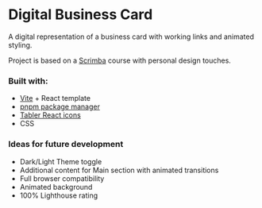 # Digital Business Card

A digital representation of a business card with working links and animated styling.

Project is based on a [Scrimba](https://scrimba.com/) course with personal design touches.

### Built with:

- [Vite](https://vitejs.dev/) + React template
- [pnpm package manager](https://pnpm.io/)
- [Tabler React icons](https://tabler.io/icons)
- CSS

### Ideas for future development

- Dark/Light Theme toggle
- Additional content for Main section with animated transitions
- Full browser compatibility
- Animated background
- 100% Lighthouse rating